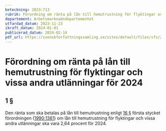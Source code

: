 ```yaml
---
beteckning: 2023:713
rubrik: Förordning om ränta på lån till hemutrustning för flyktingar och vissa andra utlänningar för 2024
departement: Arbetsmarknadsdepartementet
utfardad_datum: 2023-11-23
ikraft_datum: 2024-01-01
publicerad_datum: 2024-02-14
pdf_url: https://svenskforfattningssamling.se/sites/default/files/sfs/2023-11/SFS2023-713.pdf
---
```


# Förordning om ränta på lån till hemutrustning för flyktingar och vissa andra utlänningar för 2024

## 1 §

Den ränta som ska betalas på lån till hemutrustning enligt [16 §](#16) första stycket förordningen ([1990:1361](https://selex.se/eli/sfs/1990/1361)) om lån till hemutrustning för flyktingar och vissa andra utlänningar ska vara 2,64 procent för 2024.